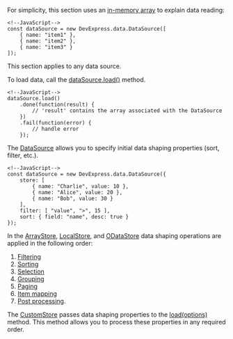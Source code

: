For simplicity, this section uses an [in-memory array](/concepts/70%20Data%20Binding/5%20Data%20Layer/1%20Creating%20DataSource/0%20From%20Array.md '/Documentation/Guide/Data_Binding/Data_Layer/#Creating_DataSource/From_Array') to explain data reading:

    <!--JavaScript-->
    const dataSource = new DevExpress.data.DataSource([
        { name: "item1" },
        { name: "item2" },
        { name: "item3" }
    ]);

This section applies to any data source.

To load data, call the [dataSource.load()](/api-reference/30%20Data%20Layer/DataSource/3%20Methods/load().md '/Documentation/ApiReference/Data_Layer/DataSource/Methods/#load') method.

    <!--JavaScript-->
    dataSource.load()
        .done(function(result) {
            // 'result' contains the array associated with the DataSource
        })
        .fail(function(error) {
            // handle error
        });

The [DataSource](/api-reference/30%20Data%20Layer/DataSource '/Documentation/ApiReference/Data_Layer/DataSource/') allows you to specify initial data shaping properties (sort, filter, etc.).

    <!--JavaScript-->
    const dataSource = new DevExpress.data.DataSource({
        store: [
            { name: "Charlie", value: 10 },
            { name: "Alice", value: 20 },
            { name: "Bob", value: 30 }
        ],
        filter: [ "value", ">", 15 ],
        sort: { field: "name", desc: true }
    });

In the [ArrayStore](/api-reference/30%20Data%20Layer/ArrayStore '/Documentation/ApiReference/Data_Layer/ArrayStore/'), [LocalStore](/api-reference/30%20Data%20Layer/LocalStore '/Documentation/ApiReference/Data_Layer/LocalStore/'), and [ODataStore](/api-reference/30%20Data%20Layer/ODataStore '/Documentation/ApiReference/Data_Layer/ODataStore/') data shaping operations are applied in the following order: 

1. [Filtering](/concepts/70%20Data%20Binding/5%20Data%20Layer/2%20Reading%20Data/15%20Filtering '/Documentation/Guide/Data_Binding/Data_Layer/#Reading_Data/Filtering')
2. [Sorting](/concepts/70%20Data%20Binding/5%20Data%20Layer/2%20Reading%20Data/1%20Sorting.md '/Documentation/Guide/Data_Binding/Data_Layer/#Reading_Data/Sorting')
3. [Selection](/concepts/70%20Data%20Binding/5%20Data%20Layer/2%20Reading%20Data/3%20Data%20Transformation/0%20Select%20Expressions.md '/Documentation/Guide/Data_Binding/Data_Layer/#Reading_Data/Data_Transformation/Select_Expressions')
4. [Grouping](/concepts/70%20Data%20Binding/5%20Data%20Layer/2%20Reading%20Data/4%20Grouping.md '/Documentation/Guide/Data_Binding/Data_Layer/#Reading_Data/Grouping')
5. [Paging](/concepts/70%20Data%20Binding/5%20Data%20Layer/2%20Reading%20Data/0%20Paging.md '/Documentation/Guide/Data_Binding/Data_Layer/#Reading_Data/Paging')
6. [Item mapping](/concepts/70%20Data%20Binding/5%20Data%20Layer/2%20Reading%20Data/3%20Data%20Transformation/1%20Item%20Mapping.md '/Documentation/Guide/Data_Binding/Data_Layer/#Reading_Data/Data_Transformation/Item_Mapping')
7. [Post processing](/concepts/70%20Data%20Binding/5%20Data%20Layer/2%20Reading%20Data/3%20Data%20Transformation/2%20Post%20Processing.md '/Documentation/Guide/Data_Binding/Data_Layer/#Reading_Data/Data_Transformation/Post_Processing').

The [CustomStore](/api-reference/30%20Data%20Layer/CustomStore '/Documentation/ApiReference/Data_Layer/CustomStore/') passes data shaping properties to the [load(options)](/api-reference/30%20Data%20Layer/CustomStore/3%20Methods/load(options).md '/Documentation/ApiReference/Data_Layer/CustomStore/Methods/#loadoptions') method. This method allows you to process these properties in any required order.
